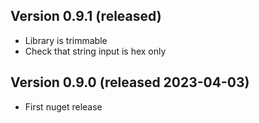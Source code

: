 ## Version 0.9.1 (released)
- Library is trimmable
- Check that string input is hex only

## Version 0.9.0 (released 2023-04-03)
- First nuget release